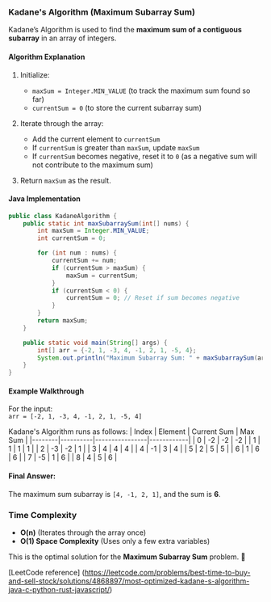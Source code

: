 ### **Kadane's Algorithm (Maximum Subarray Sum)**
Kadane’s Algorithm is used to find the **maximum sum of a contiguous subarray** in an array of integers.

#### **Algorithm Explanation**
1. Initialize:
   - `maxSum = Integer.MIN_VALUE` (to track the maximum sum found so far)
   - `currentSum = 0` (to store the current subarray sum)
   
2. Iterate through the array:
   - Add the current element to `currentSum`
   - If `currentSum` is greater than `maxSum`, update `maxSum`
   - If `currentSum` becomes negative, reset it to `0` (as a negative sum will not contribute to the maximum sum)

3. Return `maxSum` as the result.

#### **Java Implementation**
```java
public class KadaneAlgorithm {
    public static int maxSubarraySum(int[] nums) {
        int maxSum = Integer.MIN_VALUE;
        int currentSum = 0;

        for (int num : nums) {
            currentSum += num;
            if (currentSum > maxSum) {
                maxSum = currentSum;
            }
            if (currentSum < 0) {
                currentSum = 0; // Reset if sum becomes negative
            }
        }
        return maxSum;
    }

    public static void main(String[] args) {
        int[] arr = {-2, 1, -3, 4, -1, 2, 1, -5, 4};
        System.out.println("Maximum Subarray Sum: " + maxSubarraySum(arr));
    }
}
```

#### **Example Walkthrough**
For the input:  
`arr = [-2, 1, -3, 4, -1, 2, 1, -5, 4]`

Kadane's Algorithm runs as follows:
| Index | Element | Current Sum | Max Sum |
|--------|----------|----------------|------------|
| 0 | -2 | -2 | -2 |
| 1 | 1 | 1 | 1 |
| 2 | -3 | -2 | 1 |
| 3 | 4 | 4 | 4 |
| 4 | -1 | 3 | 4 |
| 5 | 2 | 5 | 5 |
| 6 | 1 | 6 | 6 |
| 7 | -5 | 1 | 6 |
| 8 | 4 | 5 | 6 |

#### **Final Answer:**  
The maximum sum subarray is `[4, -1, 2, 1]`, and the sum is **6**.

### **Time Complexity**
- **O(n)** (Iterates through the array once)
- **O(1) Space Complexity** (Uses only a few extra variables)

This is the optimal solution for the **Maximum Subarray Sum** problem. 🚀

[LeetCode reference] (https://leetcode.com/problems/best-time-to-buy-and-sell-stock/solutions/4868897/most-optimized-kadane-s-algorithm-java-c-python-rust-javascript/)
